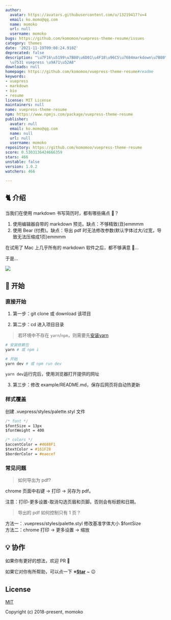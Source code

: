 ```yaml
---
author:
  avatar: https://avatars.githubusercontent.com/u/13219417?v=4
  email: ko.momo@qq.com
  name: momoko
  url: null
  username: momoko
bugs: https://github.com/komomoo/vuepress-theme-resume/issues
category: themes
date: '2021-11-19T09:08:24.910Z'
deprecated: false
description: "\u7F16\u5199\u7B80\u6D01\u4F18\u96C5\u7684markdown\u7B80\u5386\uFF0C\
  \u7531 vuepress \u9A71\u52A8"
downloads: null
homepage: https://github.com/komomoo/vuepress-theme-resume#readme
keywords:
- vuepress
- markdown
- bio
- resume
license: MIT License
maintainers: null
name: vuepress-theme-resume
npm: https://www.npmjs.com/package/vuepress-theme-resume
publisher:
  avatar: null
  email: ko.momo@qq.com
  name: null
  url: null
  username: momoko
repository: https://github.com/komomoo/vuepress-theme-resume
score: 0.5303136424666359
stars: 466
unstable: false
version: 1.0.2
watchers: 466

---
```


## 🐈 介绍

当我们在使用 markdown 书写简历时，都有哪些痛点 🤒？

1.  使用编辑器自带的 markdown 预览。缺点：不够精致(丑)emmmm
2.  使用 Bear (付费)。缺点：导出 pdf 时无法修改参数(默认字体过大/过宽，导致无法压缩成1页)emmmm

在试用了 Mac 上几乎所有的 markdown 软件之后，都不够满意 🤕...

于是...

![](imgs/eg.jpg)

## 🚀 开始

### 直接开始

1.  第一步：git clone 或 download 该项目

2.  第二步：cd 进入项目目录

> 若环境中不存在 `yarn`/`npm`，则需要先[安装yarn](https://yarnpkg.com/zh-Hans/docs/install)

```bash
# 安装依赖包
yarn # 或 npm i

# 开始
yarn dev # 或 npm run dev
```

`yarn dev`运行完后，使用浏览器打开提供的网址

3.  第三步：修改 example/README.md，保存后网页将自动热更新


### 样式覆盖

创建 .vuepress/styles/palette.styl 文件

```css
/* font */
$fontSize = 13px
$fontWeight = 400

/* colors */
$accentColor = #4688F1
$textColor = #161F28
$borderColor = #eaecef
```

### 常见问题

> 如何导出为 pdf?

chrome 页面中右键 -> 打印 -> 另存为 pdf。

注意：打印-更多设置-取消勾选页眉和页脚。否则会有标题和日期。

> 导出的 pdf 如何控制只有 1 页？

方法一：.vuepress/styles/palette.styl 修改基准字体大小 $fontSize <br>
方法二：chrome 打印 -> 更多设置 -> 缩放

## 💡 协作

如果你有更好的想法，欢迎 PR 👏

如果它对你有所帮助，可以点一下 <b>⭐️<a href="#">Star</a></b> ~ 😉

## License

[MIT](http://opensource.org/licenses/MIT)

Copyright (c) 2018-present, momoko
